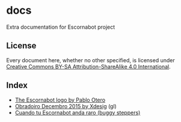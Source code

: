 # docs

Extra documentation for Escornabot project

## License

Every document here, whether no other specified, is licensed under [Creative Commons BY-SA Attribution-ShareAlike 4.0 International][LIC01].

## Index

 * [The Escornabot logo by Pablo Otero][LOG01]
 * [Obradoiro Decembro 2015 by Xdesig][TAD01] (gl)
 * [Cuando tu Escornabot anda raro (buggy steppers)][BUG01]


[BUG01]: BuggyStepper/README.md
[LIC01]: http://creativecommons.org/licenses/by-sa/4.0/
[LOG01]: EscornabotLogo
[TAD01]: ObradoiroDec2015_Xdesig


